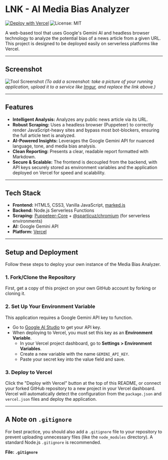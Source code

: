 # LNK - AI Media Bias Analyzer

[![Deploy with Vercel](https://vercel.com/button)](https://vercel.com/new/clone?repository-url=https://github.com/YOUR_USERNAME/YOUR_REPO)
![License: MIT](https://img.shields.io/badge/License-MIT-yellow.svg)

A web-based tool that uses Google's Gemini AI and headless browser technology to analyze the potential bias of a news article from a given URL. This project is designed to be deployed easily on serverless platforms like Vercel.

***

## Screenshot

![Tool Screenshot](https://i.imgur.com/your-screenshot.png)
*(To add a screenshot: take a picture of your running application, upload it to a service like [Imgur](https://imgur.com/), and replace the link above.)*

***

## Features

-   **Intelligent Analysis:** Analyzes any public news article via its URL.
-   **Robust Scraping:** Uses a headless browser (Puppeteer) to correctly render JavaScript-heavy sites and bypass most bot-blockers, ensuring the full article text is analyzed.
-   **AI-Powered Insights:** Leverages the Google Gemini API for nuanced language, tone, and media bias analysis.
-   **Clean Reporting:** Presents a clear, readable report formatted with Markdown.
-   **Secure & Scalable:** The frontend is decoupled from the backend, with API keys securely stored as environment variables and the application deployed on Vercel for speed and scalability.

***

## Tech Stack

-   **Frontend:** HTML5, CSS3, Vanilla JavaScript, [marked.js](https://github.com/markedjs/marked)
-   **Backend:** Node.js Serverless Functions
-   **Scraping:** [Puppeteer-Core](https://pptr.dev/) + [@sparticuz/chromium](https://github.com/Sparticuz/chromium) (for serverless environments)
-   **AI:** Google Gemini API
-   **Platform:** [Vercel](https://vercel.com)

***

## Setup and Deployment

Follow these steps to deploy your own instance of the Media Bias Analyzer.

### 1. Fork/Clone the Repository

First, get a copy of this project on your own GitHub account by forking or cloning it.

### 2. Set Up Your Environment Variable

This application requires a Google Gemini API key to function.

-   Go to [Google AI Studio](https://aistudio.google.com/) to get your API key.
-   When deploying to Vercel, you must set this key as an **Environment Variable**.
    -   In your Vercel project dashboard, go to **Settings > Environment Variables**.
    -   Create a new variable with the name `GEMINI_API_KEY`.
    -   Paste your secret key into the value field and save.

### 3. Deploy to Vercel

Click the "Deploy with Vercel" button at the top of this README, or connect your forked GitHub repository to a new project in your Vercel dashboard. Vercel will automatically detect the configuration from the `package.json` and `vercel.json` files and deploy the application.

***

## A Note on `.gitignore`

For best practice, you should also add a `.gitignore` file to your repository to prevent uploading unnecessary files (like the `node_modules` directory). A standard Node.js `.gitignore` is recommended.

**File: `.gitignore`**
